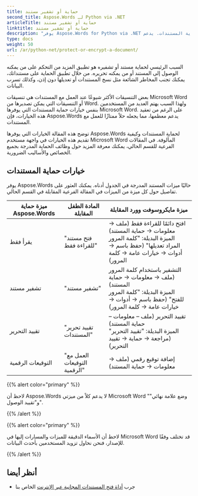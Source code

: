 ```yaml
---
title: حماية أو تشفير مستند
second_title: Aspose.Words لـ Python via .NET
articleTitle: حماية أو تشفير مستند
linktitle: حماية أو تشفير مستند
description: "يوفر Aspose.Words for Python via .NET إمكانية القراءة فقط وتشفير المستند وتقييد التحرير والتوقيعات الرقمية لحماية المستندات. يدعم Aspose.Words معظم خيارات حماية Word."
type: docs
weight: 50
url: /ar/python-net/protect-or-encrypt-a-document/
---
```


السبب الرئيسي لحماية مستند أو تشفيره هو تطبيق المزيد من التحكم على من يمكنه الوصول إلى المستند أو من يمكنه تحريره. من خلال تطبيق الحماية على مستنداتك، يمكنك تجنب المخاطر الشائعة مثل نسخ المستندات أو تعديلها دون إذن، وكذلك تسرب البيانات.

بعض التنسيقات الأكثر شيوعًا عند العمل مع المستندات هي تنسيقات Microsoft Word أو التنسيقات التي يمكن تصديرها من Word. ولهذا السبب يهتم العديد من المستخدمين بنفس خيارات حماية المستندات التي يوفرها Microsoft Word. على الرغم من تعقيد هذه الخيارات، فإن Aspose.Words يدعم معظمها، مما يجعله حلاً ممتازًا للعمل مع المستندات.

توضح هذه المقالة الخيارات التي يوفرها Aspose.Words لحماية المستندات وكيفية تقديم هذه الخيارات في واجهة مستخدم Microsoft Word المألوفة. في المقالات الفرعية للقسم الحالي، يمكنك معرفة المزيد حول وظائف الحماية المدرجة بجميع الخصائص والأساليب الضرورية.

## خيارات حماية المستندات

يوفر Aspose.Words حاليًا ميزات المستند المدرجة في الجدول أدناه. يمكنك العثور على تفاصيل حول كل ميزة من الميزات في المقالة الفرعية المقابلة في القسم الحالي.

|  ميزة حماية Aspose.Words |  المادة الطفل المقابلة |  ميزة مايكروسوفت وورد المقابلة |
|  -------------------------------  |  ------------------------------  |  ------------------------------------------------------------  |
|  يقرأ فقط |  "فتح مستند للقراءة فقط" |  افتح دائمًا للقراءة فقط (ملف → معلومات → حماية المستند)<br /> الميزة البديلة: "كلمة المرور المراد تعديلها" (حفظ باسم → أدوات → خيارات عامة → كلمة المرور) |
|  تشفير مستند |  "تشفير مستند" |  التشفير باستخدام كلمة المرور (ملف → معلومات → حماية المستند)<br /> الميزة البديلة: "كلمة المرور للفتح" (حفظ باسم → أدوات → خيارات عامة → كلمة المرور) |
|  تقييد التحرير |  "تقييد تحرير المستندات" |  تقييد التحرير (ملف – معلومات – حماية المستند)<br /> الميزة البديلة: "تقييد التحرير" (مراجعة → حماية → تقييد التحرير) |
|  التوقيعات الرقمية |  "العمل مع التوقيعات الرقمية" |  إضافة توقيع رقمي (ملف → معلومات → حماية المستند) |

{{% alert color="primary" %}}

لاحظ أن Aspose.Words لا يدعم كلاً من ميزتي Microsoft Word "وضع علامة نهائي" و"تقييد الوصول".

{{% /alert %}}

{{% alert color="primary" %}}

لاحظ أن الأسماء الدقيقة للميزات والمسارات إليها في Microsoft Word قد تختلف وفقًا للإصدار، فنحن نحاول تزويد المستخدمين بأحدث البيانات.

{{% /alert %}}

## أنظر أيضا

* جرب [أداة فتح المستندات المجانية عبر الإنترنت](https://products.aspose.app/words/unlock) الخاص بنا
